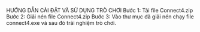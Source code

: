 HƯỚNG DẪN CÀI ĐẶT VÀ SỬ DỤNG TRÒ CHƠI
Bước 1: Tải file Connect4.zip
Bước 2: Giải nén file Connect4.zip
Bước 3: Vào thư mục đã giải nén chạy file connect4.exe và sau đó trải nghiệm trò chơi.